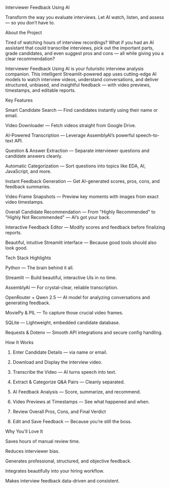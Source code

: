 Interviewer Feedback Using AI

Transform the way you evaluate interviews. Let AI watch, listen, and assess — so you don’t have to.


About the Project

Tired of watching hours of interview recordings? What if you had an AI assistant that could transcribe interviews, pick out the important parts, grade candidates, and even suggest pros and cons — all while giving you a clear recommendation?

Interviewer Feedback Using AI is your futuristic interview analysis companion. This intelligent Streamlit-powered app uses cutting-edge AI models to watch interview videos, understand conversations, and deliver structured, unbiased, and insightful feedback — with video previews, timestamps, and editable reports.



Key Features

Smart Candidate Search — Find candidates instantly using their name or email.

Video Downloader — Fetch videos straight from Google Drive.

AI-Powered Transcription — Leverage AssemblyAI’s powerful speech-to-text API.

Question & Answer Extraction — Separate interviewer questions and candidate answers cleanly.

Automatic Categorization — Sort questions into topics like EDA, AI, JavaScript, and more.

Instant Feedback Generation — Get AI-generated scores, pros, cons, and feedback summaries.

Video Frame Snapshots — Preview key moments with images from exact video timestamps.

Overall Candidate Recommendation — From "Highly Recommended" to "Highly Not Recommended" — AI’s got your back.

Interactive Feedback Editor — Modify scores and feedback before finalizing reports.

Beautiful, intuitive Streamlit interface — Because good tools should also look good.




Tech Stack Highlights

Python — The brain behind it all.

Streamlit — Build beautiful, interactive UIs in no time.

AssemblyAI — For crystal-clear, reliable transcription.

OpenRouter + Qwen 2.5 — AI model for analyzing conversations and generating feedback.

MoviePy & PIL — To capture those crucial video frames.

SQLite — Lightweight, embedded candidate database.

Requests & Dotenv — Smooth API integrations and secure config handling.



How It Works

1. Enter Candidate Details — via name or email.


2. Download and Display the interview video.


3. Transcribe the Video — AI turns speech into text.


4. Extract & Categorize Q&A Pairs — Cleanly separated.


5. AI Feedback Analysis — Score, summarize, and recommend.


6. Video Previews at Timestamps — See what happened and when.


7. Review Overall Pros, Cons, and Final Verdict


8. Edit and Save Feedback — Because you’re still the boss.



Why You'll Love It

Saves hours of manual review time.

Reduces interviewer bias.

Generates professional, structured, and objective feedback.

Integrates beautifully into your hiring workflow.

Makes interview feedback data-driven and consistent.
